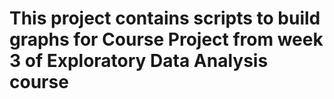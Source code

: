 # This project contains scripts to build graphs for Course Project from week 3 of Exploratory Data Analysis course
